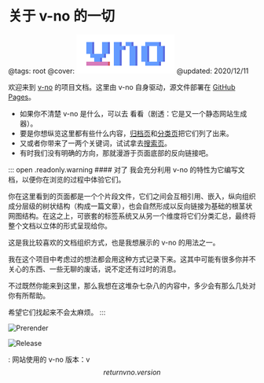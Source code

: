 # 关于 v-no 的一切

@tags: root
@cover: ![](/uploads/logo.png)
@updated: 2020/12/11

欢迎来到 [v-no](https://github.com/akrisrn/v-no) 的项目文档。这里由 v-no 自身驱动，源文件部署在 [GitHub Pages](https://github.com/akrisrn/v-no-doc)。

- 如果你不清楚 v-no 是什么，可以去 [](/README.md "#") 看看（剧透：它是又一个静态网站生成器）。
- 要是你想纵览这里都有些什么内容，[归档页](/archives.md "#")和[分类页](/categories.md "#")把它们列了出来。
- 又或者你带来了一两个关键词，试试拿去[搜索页](/search.md "#")。
- 有时我们没有明确的方向，那就漫游于页面底部的反向链接吧。

::: open .readonly.warning #### 对了
我会充分利用 v-no 的特性为它编写文档，以便你在浏览的过程中体验它们。

你在这里看到的页面都是一个个片段文件，它们之间会互相引用、嵌入，纵向组织成分层级的树状结构（构成一篇文章），也会自然形成以反向链接为基础的根茎状网图结构。在这之上，可嵌套的标签系统又从另一个维度将它们分类汇总，最终将整个文档以立体的形式呈现给你。

这是我比较喜欢的文档组织方式，也是我想展示的 v-no 的用法之一。

我在这个项目中考虑过的想法都会用这种方式记录下来。这其中可能有很多你并不关心的东西、一些无聊的废话，说不定还有过时的消息。

不过既然你能来到这里，那么我想在这堆杂七杂八的内容中，多少会有那么几处对你有所帮助。

希望它们找起来不会太麻烦。
:::

![Prerender](https://github.com/akrisrn/v-no-doc/workflows/Prerender/badge.svg "#.right")

![Release](https://github.com/akrisrn/v-no/workflows/Release/badge.svg "#.right")


: 网站使用的 v-no 版本：v$$ return vno.version $$
